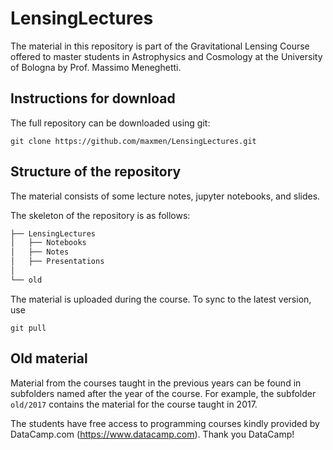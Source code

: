 # LensingLectures

The material in this repository is part of the Gravitational Lensing Course offered to master students in Astrophysics and Cosmology at the University of Bologna by Prof. Massimo Meneghetti.

## Instructions for download
The full repository can be downloaded using git:
```
git clone https://github.com/maxmen/LensingLectures.git
```

## Structure of the repository
The material consists of some lecture notes, jupyter notebooks, and slides. 

The skeleton of the repository is as follows:
```bash
├── LensingLectures
│   ├── Notebooks
│   ├── Notes
│   ├── Presentations
│
└── old
```

The material is uploaded during the course. To sync to the latest version, use 
```
git pull
```

## Old material
Material from the courses taught in the previous years can be found in subfolders named after the year of the course. For example, the subfolder ```old/2017``` contains the material for the course taught in 2017.


The students have free access to programming courses kindly provided by
DataCamp.com (https://www.datacamp.com). Thank you DataCamp!

